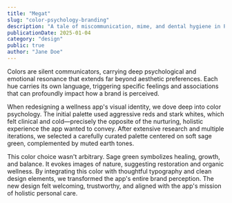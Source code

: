 ```yaml
---
title: "Megat"
slug: "color-psychology-branding"
description: "A tale of miscommunication, mime, and dental hygiene in Paris"
publicationDate: 2025-01-04
category: "design"
public: true
author: "Jane Doe"
---
```


Colors are silent communicators, carrying deep psychological and emotional resonance that extends far beyond aesthetic preferences. Each hue carries its own language, triggering specific feelings and associations that can profoundly impact how a brand is perceived.

When redesigning a wellness app's visual identity, we dove deep into color psychology. The initial palette used aggressive reds and stark whites, which felt clinical and cold—precisely the opposite of the nurturing, holistic experience the app wanted to convey. After extensive research and multiple iterations, we selected a carefully curated palette centered on soft sage green, complemented by muted earth tones.

This color choice wasn't arbitrary. Sage green symbolizes healing, growth, and balance. It evokes images of nature, suggesting restoration and organic wellness. By integrating this color with thoughtful typography and clean design elements, we transformed the app's entire brand perception. The new design felt welcoming, trustworthy, and aligned with the app's mission of holistic personal care.
